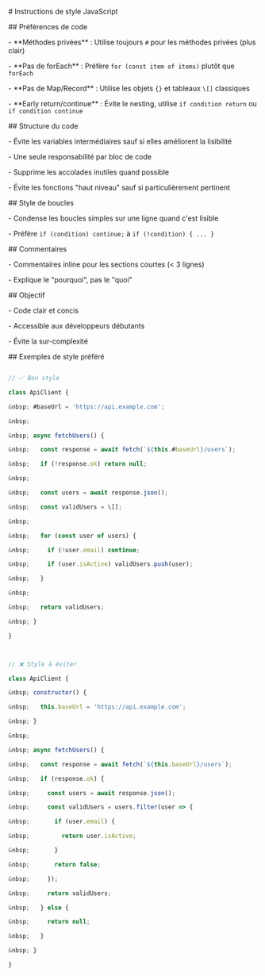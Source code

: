 \# Instructions de style JavaScript



\## Préférences de code

\- \*\*Méthodes privées\*\* : Utilise toujours `#` pour les méthodes privées (plus clair)

\- \*\*Pas de forEach\*\* : Préfère `for (const item of items)` plutôt que `forEach`

\- \*\*Pas de Map/Record\*\* : Utilise les objets `{}` et tableaux `\[]` classiques

\- \*\*Early return/continue\*\* : Évite le nesting, utilise `if condition return` ou `if condition continue`



\## Structure du code

\- Évite les variables intermédiaires sauf si elles améliorent la lisibilité

\- Une seule responsabilité par bloc de code

\- Supprime les accolades inutiles quand possible

\- Évite les fonctions "haut niveau" sauf si particulièrement pertinent



\## Style de boucles

\- Condense les boucles simples sur une ligne quand c'est lisible

\- Préfère `if (condition) continue;` à `if (!condition) { ... }`



\## Commentaires

\- Commentaires inline pour les sections courtes (< 3 lignes)

\- Explique le "pourquoi", pas le "quoi"



\## Objectif

\- Code clair et concis

\- Accessible aux développeurs débutants

\- Évite la sur-complexité



\## Exemples de style préféré



```javascript

// ✅ Bon style

class ApiClient {

&nbsp; #baseUrl = 'https://api.example.com';

&nbsp; 

&nbsp; async fetchUsers() {

&nbsp;   const response = await fetch(`${this.#baseUrl}/users`);

&nbsp;   if (!response.ok) return null;

&nbsp;   

&nbsp;   const users = await response.json();

&nbsp;   const validUsers = \[];

&nbsp;   

&nbsp;   for (const user of users) {

&nbsp;     if (!user.email) continue;

&nbsp;     if (user.isActive) validUsers.push(user);

&nbsp;   }

&nbsp;   

&nbsp;   return validUsers;

&nbsp; }

}



// ❌ Style à éviter

class ApiClient {

&nbsp; constructor() {

&nbsp;   this.baseUrl = 'https://api.example.com';

&nbsp; }

&nbsp; 

&nbsp; async fetchUsers() {

&nbsp;   const response = await fetch(`${this.baseUrl}/users`);

&nbsp;   if (response.ok) {

&nbsp;     const users = await response.json();

&nbsp;     const validUsers = users.filter(user => {

&nbsp;       if (user.email) {

&nbsp;         return user.isActive;

&nbsp;       }

&nbsp;       return false;

&nbsp;     });

&nbsp;     return validUsers;

&nbsp;   } else {

&nbsp;     return null;

&nbsp;   }

&nbsp; }

}

```

